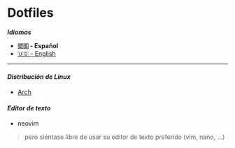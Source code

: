 # Dotfiles


***Idiomas***
- **🇪🇸 - Español**
- [🇺🇸 - English](./README.md)
---


#### ***Distribución de Linux***
- [Arch](doc/es/arch-install.md)


#### ***Editor de texto***
- neovim
>pero siéntase libre de usar su editor de texto preferido (vim, nano, ...)